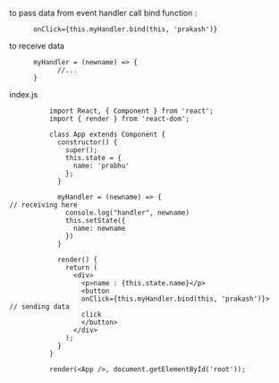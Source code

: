 to pass data from event handler call bind function :

          onClick={this.myHandler.bind(this, 'prakash')}
          
to receive data 

          myHandler = (newname) => {        
                //...
          }      
              

index.js

              import React, { Component } from 'react';
              import { render } from 'react-dom';

              class App extends Component {
                constructor() {
                  super();
                  this.state = {
                    name: 'prabhu'
                  };
                }

                myHandler = (newname) => {                                  // receiving here
                  console.log("handler", newname) 
                  this.setState({
                    name: newname
                  })
                }

                render() {
                  return (
                    <div>
                      <p>name : {this.state.name}</p>
                      <button 
                      onClick={this.myHandler.bind(this, 'prakash')}>           // sending data
                      click
                      </button>
                    </div>
                  );
                }
              }

              render(<App />, document.getElementById('root'));
